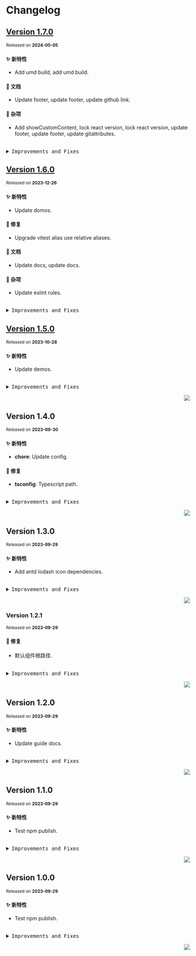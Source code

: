 # Changelog

## [Version&nbsp;1.7.0](https://github.com/eternallycyf/ims-template/compare/v1.6.0...v1.7.0)

<sup>Released on **2024-05-05**</sup>

#### ✨ 新特性

- Add umd build, add umd build.

#### 📝 文档

- Update footer, update footer, update github link.

#### 🔖 杂项

- Add showCustomContent, lock react version, lock react version, update footer, update footer, update gitattributes.

<br/>

<details>
<summary><kbd>Improvements and Fixes</kbd></summary>

#### What's improved

- Add umd build ([c173d81](https://github.com/eternallycyf/ims-template/commit/c173d81))
- Add umd build ([8f340e5](https://github.com/eternallycyf/ims-template/commit/8f340e5))

#### Documentation

- Update footer ([5ed8e5c](https://github.com/eternallycyf/ims-template/commit/5ed8e5c))
- Update footer ([fc861f2](https://github.com/eternallycyf/ims-template/commit/fc861f2))
- Update github link ([d8b46fe](https://github.com/eternallycyf/ims-template/commit/d8b46fe))

#### Chores

- Add showCustomContent ([285043c](https://github.com/eternallycyf/ims-template/commit/285043c))
- Lock react version ([8bf0ed6](https://github.com/eternallycyf/ims-template/commit/8bf0ed6))
- Lock react version ([4acb0ca](https://github.com/eternallycyf/ims-template/commit/4acb0ca))
- Update footer ([ee1b4b8](https://github.com/eternallycyf/ims-template/commit/ee1b4b8))
- Update footer ([f4c40d9](https://github.com/eternallycyf/ims-template/commit/f4c40d9))
- Update gitattributes ([b6956b6](https://github.com/eternallycyf/ims-template/commit/b6956b6))

</details>

## [Version&nbsp;1.6.0](https://github.com/eternallycyf/ims-template/compare/v1.5.0...v1.6.0)

<sup>Released on **2023-12-26**</sup>

#### ✨ 新特性

- Update domos.

#### 🐛 修复

- Upgrade vitest alias use relative aliases.

#### 📝 文档

- Update docs, update docs.

#### 🔖 杂项

- Update eslint rules.

<br/>

<details>
<summary><kbd>Improvements and Fixes</kbd></summary>

#### What's improved

- Update domos ([1444ab4](https://github.com/eternallycyf/ims-template/commit/1444ab4))

#### What's fixed

- Upgrade vitest alias use relative aliases ([3936ef4](https://github.com/eternallycyf/ims-template/commit/3936ef4))

#### Documentation

- Update docs ([db12610](https://github.com/eternallycyf/ims-template/commit/db12610))
- Update docs ([99f1a3e](https://github.com/eternallycyf/ims-template/commit/99f1a3e))

#### Chores

- Update eslint rules ([5031224](https://github.com/eternallycyf/ims-template/commit/5031224))

</details>

## [Version&nbsp;1.5.0](https://github.com/eternallycyf/ims-template/compare/v1.4.0...v1.5.0)

<sup>Released on **2023-10-28**</sup>

#### ✨ 新特性

- Update demos.

<br/>

<details>
<summary><kbd>Improvements and Fixes</kbd></summary>

#### What's improved

- Update demos ([3eb0b23](https://github.com/eternallycyf/ims-template/commit/3eb0b23))

</details>

<div align="right">

[![](https://img.shields.io/badge/-BACK_TO_TOP-151515?style=flat-square)](#readme-top)

</div>

## Version&nbsp;1.4.0

<sup>Released on **2023-09-30**</sup>

#### ✨ 新特性

- **chore**: Update config.

#### 🐛 修复

- **tsconfig**: Typescript path.

<br/>

<details>
<summary><kbd>Improvements and Fixes</kbd></summary>

#### What's improved

- **chore**: Update config ([242c4b7](https://github.com/eternallycyf/ims-template/commit/242c4b7)) - by **eternallycyf**

#### What's fixed

- **tsconfig**: Typescript path ([55aba67](https://github.com/eternallycyf/ims-template/commit/55aba67)) - by **eternallycyf**

</details>

<div align="right">

[![](https://img.shields.io/badge/-BACK_TO_TOP-151515?style=flat-square)](#readme-top)

</div>

## Version&nbsp;1.3.0

<sup>Released on **2023-09-29**</sup>

#### ✨ 新特性

- Add antd lodash icon dependencies.

<br/>

<details>
<summary><kbd>Improvements and Fixes</kbd></summary>

#### What's improved

- Add antd lodash icon dependencies ([81b1d08](https://github.com/eternallycyf/ims-template/commit/81b1d08)) - by **eternallycyf**

</details>

<div align="right">

[![](https://img.shields.io/badge/-BACK_TO_TOP-151515?style=flat-square)](#readme-top)

</div>

### Version&nbsp;1.2.1

<sup>Released on **2023-09-29**</sup>

#### 🐛 修复

- 默认组件根路径.

<br/>

<details>
<summary><kbd>Improvements and Fixes</kbd></summary>

#### What's fixed

- 默认组件根路径 ([04c485c](https://github.com/eternallycyf/ims-template/commit/04c485c)) - by **eternallycyf**

</details>

<div align="right">

[![](https://img.shields.io/badge/-BACK_TO_TOP-151515?style=flat-square)](#readme-top)

</div>

## Version&nbsp;1.2.0

<sup>Released on **2023-09-29**</sup>

#### ✨ 新特性

- Update guide docs.

<br/>

<details>
<summary><kbd>Improvements and Fixes</kbd></summary>

#### What's improved

- Update guide docs ([ed6e487](https://github.com/eternallycyf/ims-template/commit/ed6e487)) - by **eternallycyf**

</details>

<div align="right">

[![](https://img.shields.io/badge/-BACK_TO_TOP-151515?style=flat-square)](#readme-top)

</div>

## Version&nbsp;1.1.0

<sup>Released on **2023-09-29**</sup>

#### ✨ 新特性

- Test npm publish.

<br/>

<details>
<summary><kbd>Improvements and Fixes</kbd></summary>

#### What's improved

- Test npm publish ([c21101f](https://github.com/eternallycyf/ims-template/commit/c21101f)) - by **eternallycyf**

</details>

<div align="right">

[![](https://img.shields.io/badge/-BACK_TO_TOP-151515?style=flat-square)](#readme-top)

</div>

## Version&nbsp;1.0.0

<sup>Released on **2023-09-29**</sup>

#### ✨ 新特性

- Test npm publish.

<br/>

<details>
<summary><kbd>Improvements and Fixes</kbd></summary>

#### What's improved

- Test npm publish ([ba6cca0](https://github.com/eternallycyf/ims-template/commit/ba6cca0)) - by **eternallycyf**

</details>

<div align="right">

[![](https://img.shields.io/badge/-BACK_TO_TOP-151515?style=flat-square)](#readme-top)

</div>
